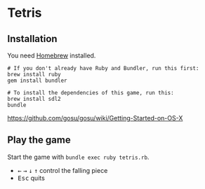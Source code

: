 # Tetris

## Installation

You need [Homebrew](https://brew.sh/) installed.

```
# If you don't already have Ruby and Bundler, run this first:
brew install ruby
gem install bundler

# To install the dependencies of this game, run this:
brew install sdl2
bundle
```

https://github.com/gosu/gosu/wiki/Getting-Started-on-OS-X

## Play the game

Start the game with `bundle exec ruby tetris.rb`.

- <kbd>←</kbd> <kbd>→</kbd> <kbd>↓</kbd> <kbd>↑</kbd> control the falling piece
- <kbd>Esc</kbd> quits
